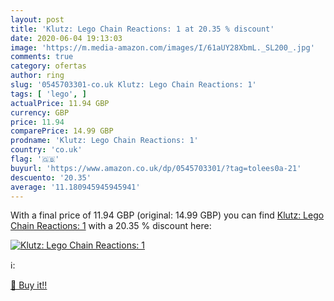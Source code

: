 ```yaml
---
layout: post
title: 'Klutz: Lego Chain Reactions: 1 at 20.35 % discount'
date: 2020-06-04 19:13:03
image: 'https://m.media-amazon.com/images/I/61aUY28XbmL._SL200_.jpg'
comments: true
category: ofertas
author: ring
slug: '0545703301-co.uk Klutz: Lego Chain Reactions: 1'
tags: [ 'lego', ]
actualPrice: 11.94 GBP
currency: GBP
price: 11.94
comparePrice: 14.99 GBP
prodname: 'Klutz: Lego Chain Reactions: 1'
country: 'co.uk'
flag: '🇬🇧'
buyurl: 'https://www.amazon.co.uk/dp/0545703301/?tag=tolees0a-21'
descuento: '20.35'
average: '11.180945945945941'
---
```


With a final price of 11.94 GBP (original: 14.99 GBP) you can find [Klutz: Lego Chain Reactions: 1](https://www.amazon.co.uk/dp/0545703301/?tag=tolees0a-21) with a  20.35 % discount here:

[![Klutz: Lego Chain Reactions: 1](https://m.media-amazon.com/images/I/61aUY28XbmL._SL200_.jpg)](https://www.amazon.co.uk/dp/0545703301/?tag=tolees0a-21)

ℹ️:


[🛒 Buy it!!](https://www.amazon.co.uk/dp/0545703301/?tag=tolees0a-21)
